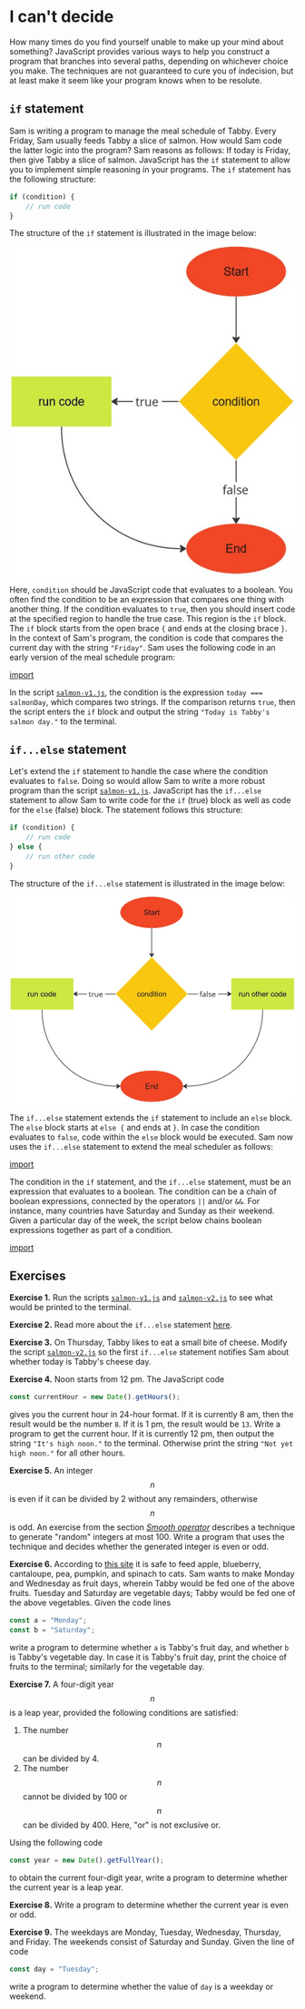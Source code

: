# I can't decide

How many times do you find yourself unable to make up your mind about something?
JavaScript provides various ways to help you construct a program that branches
into several paths, depending on whichever choice you make. The techniques are
not guaranteed to cure you of indecision, but at least make it seem like your
program knows when to be resolute.

<!-- ====================================================================== -->

## `if` statement

Sam is writing a program to manage the meal schedule of Tabby. Every Friday, Sam
usually feeds Tabby a slice of salmon. How would Sam code the latter logic into
the program? Sam reasons as follows: If today is Friday, then give Tabby a slice
of salmon. JavaScript has the `if` statement to allow you to implement simple
reasoning in your programs. The `if` statement has the following structure:

```js
if (condition) {
    // run code
}
```

The structure of the `if` statement is illustrated in the image below:

![if](../../image/decide/if.jpg "if")

Here, `condition` should be JavaScript code that evaluates to a boolean. You
often find the condition to be an expression that compares one thing with
another thing. If the condition evaluates to `true`, then you should insert code
at the specified region to handle the true case. This region is the `if` block.
The `if` block starts from the open brace `{` and ends at the closing brace `}`.
In the context of Sam's program, the condition is code that compares the current
day with the string `"Friday"`. Sam uses the following code in an early version
of the meal schedule program:

[import](code/salmon-v1.js)

In the script [`salmon-v1.js`](code/salmon-v1.js), the condition is the
expression `today === salmonDay`, which compares two strings. If the comparison
returns `true`, then the script enters the `if` block and output the string
`"Today is Tabby's salmon day."` to the terminal.

<!-- ====================================================================== -->

## `if...else` statement

Let's extend the `if` statement to handle the case where the condition evaluates
to `false`. Doing so would allow Sam to write a more robust program than the
script [`salmon-v1.js`](code/salmon-v1.js). JavaScript has the `if...else`
statement to allow Sam to write code for the `if` (true) block as well as code
for the `else` (false) block. The statement follows this structure:

```js
if (condition) {
    // run code
} else {
    // run other code
}
```

The structure of the `if...else` statement is illustrated in the image below:

![if...else](../../image/decide/if-else.jpg "if...else")

The `if...else` statement extends the `if` statement to include an `else` block.
The `else` block starts at `else {` and ends at `}`. In case the condition
evaluates to `false`, code within the `else` block would be executed. Sam now
uses the `if...else` statement to extend the meal scheduler as follows:

[import](code/salmon-v2.js)

The condition in the `if` statement, and the `if...else` statement, must be an
expression that evaluates to a boolean. The condition can be a chain of boolean
expressions, connected by the operators `||` and/or `&&`. For instance, many
countries have Saturday and Sunday as their weekend. Given a particular day of
the week, the script below chains boolean expressions together as part of a
condition.

[import](code/bool-chain.js)

<!-- ====================================================================== -->

## Exercises

**Exercise 1.** Run the scripts [`salmon-v1.js`](code/salmon-v1.js) and
[`salmon-v2.js`](code/salmon-v2.js) to see what would be printed to the
terminal.

**Exercise 2.** Read more about the `if...else` statement
[here](https://developer.mozilla.org/en-US/docs/Web/JavaScript/Reference/Statements/if...else).

**Exercise 3.** On Thursday, Tabby likes to eat a small bite of cheese. Modify
the script [`salmon-v2.js`](code/salmon-v2.js) so the first `if...else`
statement notifies Sam about whether today is Tabby's cheese day.

**Exercise 4.** Noon starts from 12 pm. The JavaScript code

```js
const currentHour = new Date().getHours();
```

gives you the current hour in 24-hour format. If it is currently 8 am, then the
result would be the number `8`. If it is 1 pm, the result would be `13`. Write a
program to get the current hour. If it is currently 12 pm, then output the
string `"It's high noon."` to the terminal. Otherwise print the string
`"Not yet high noon."` for all other hours.

**Exercise 5.** An integer $$n$$ is even if it can be divided by 2 without any
remainders, otherwise $$n$$ is odd. An exercise from the section
[_Smooth operator_](../data/operator.md) describes a technique to generate
"random" integers at most 100. Write a program that uses the technique and
decides whether the generated integer is even or odd.

**Exercise 6.** According to
[this site](https://web.archive.org/web/20230102115754/https://be.chewy.com/nutrition-food-treats-15-human-foods-that-are-safe-for-cats/)
it is safe to feed apple, blueberry, cantaloupe, pea, pumpkin, and spinach to
cats. Sam wants to make Monday and Wednesday as fruit days, wherein Tabby would
be fed one of the above fruits. Tuesday and Saturday are vegetable days; Tabby
would be fed one of the above vegetables. Given the code lines

```js
const a = "Monday";
const b = "Saturday";
```

write a program to determine whether `a` is Tabby's fruit day, and whether `b`
is Tabby's vegetable day. In case it is Tabby's fruit day, print the choice of
fruits to the terminal; similarly for the vegetable day.

**Exercise 7.** A four-digit year $$n$$ is a leap year, provided the following
conditions are satisfied:

1. The number $$n$$ can be divided by 4.
1. The number $$n$$ cannot be divided by 100 or $$n$$ can be divided by 400.
   Here, "or" is not exclusive or.

Using the following code

```js
const year = new Date().getFullYear();
```

to obtain the current four-digit year, write a program to determine whether the
current year is a leap year.

**Exercise 8.** Write a program to determine whether the current year is even or
odd.

**Exercise 9.** The weekdays are Monday, Tuesday, Wednesday, Thursday, and
Friday. The weekends consist of Saturday and Sunday. Given the line of code

```js
const day = "Tuesday";
```

write a program to determine whether the value of `day` is a weekday or weekend.
